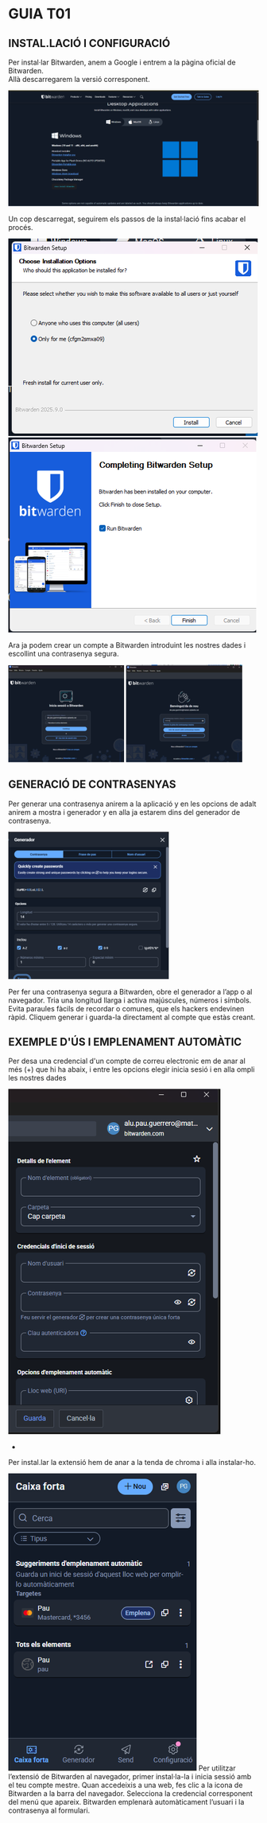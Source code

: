 # GUIA T01
## INSTAL.LACIÓ I CONFIGURACIÓ
Per instal·lar Bitwarden, anem a Google i entrem a la pàgina oficial de Bitwarden.  
Allà descarregarem la versió corresponent.

![Descarregar Bitwarden](img/guia_img/image1.png)

Un cop descarregat, seguirem els passos de la instal·lació fins acabar el procés.

![Instal·lació Bitwarden](img/guia_img/image2.png) ![Instal·lació Bitwarden](img/guia_img/image3.png)

Ara ja podem crear un compte a Bitwarden introduint les nostres dades i escollint una contrasenya segura.

![Crear compte Bitwarden](img/guia_img/image9.png) ![Crear compte Bitwarden](img/guia_img/image10.png)

## GENERACIÓ DE CONTRASENYAS
Per generar una contrasenya anirem a la aplicació y en les opcions de adalt anirem a mostra i generador y en alla ja estarem dins del generador de contrasenya.

![Generador de contrasenya](img/guia_img/image13.png)

Per fer una contrasenya segura a Bitwarden, obre el generador a l’app o al navegador.
Tria una longitud llarga i activa majúscules, números i símbols.
Evita paraules fàcils de recordar o comunes, que els hackers endevinen ràpid.
Cliquem generar i guarda-la directament al compte que estàs creant.

## EXEMPLE D'ÚS I EMPLENAMENT AUTOMÀTIC
Per desa una credencial d'un compte de correu electronic em de anar al més (+) que hi ha abaix, i entre les opcions elegir inicia sesió i en alla ompli les nostres dades

![credencials ](img/guia_img/image11.png)

-

Per instal.lar la extensió hem de anar a la tenda de chroma i alla instalar-ho.

![credencials ](img/guia_img/image16.png)
Per utilitzar l’extensió de Bitwarden al navegador, primer instal·la-la i inicia sessió amb el teu compte mestre.
Quan accedeixis a una web, fes clic a la icona de Bitwarden a la barra del navegador.
Selecciona la credencial corresponent del menú que apareix.
Bitwarden emplenarà automàticament l’usuari i la contrasenya al formulari.
